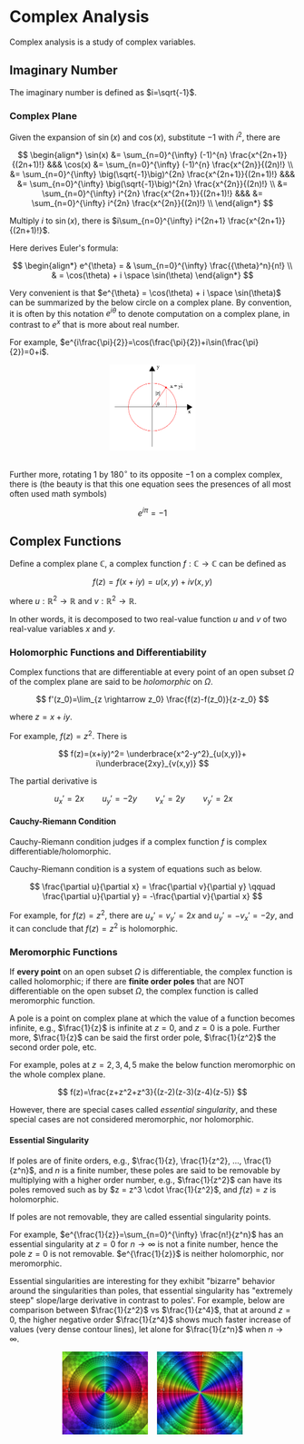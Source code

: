 # Complex Analysis

Complex analysis is a study of complex variables.

## Imaginary Number

The imaginary number is defined as $i=\sqrt{-1}$.

### Complex Plane

Given the expansion of $\sin(x)$ and $\cos(x)$, substitute $-1$ with $i^2$, there are

$$
\begin{align*}
\sin(x) &= \sum_{n=0}^{\infty} (-1)^{n} \frac{x^{2n+1}}{(2n+1)!} &&&
\cos(x) &= \sum_{n=0}^{\infty} (-1)^{n} \frac{x^{2n}}{(2n)!} \\
&= \sum_{n=0}^{\infty} \big(\sqrt{-1}\big)^{2n} \frac{x^{2n+1}}{(2n+1)!} &&&
&= \sum_{n=0}^{\infty} \big(\sqrt{-1}\big)^{2n} \frac{x^{2n}}{(2n)!} \\
&= \sum_{n=0}^{\infty} i^{2n} \frac{x^{2n+1}}{(2n+1)!} &&&
&= \sum_{n=0}^{\infty} i^{2n} \frac{x^{2n}}{(2n)!} \\
\end{align*}
$$

Multiply $i$ to $\sin(x)$, there is $i\sum_{n=0}^{\infty} i^{2n+1} \frac{x^{2n+1}}{(2n+1)!}$.

Here derives Euler's formula:

$$
\begin{align*}
e^{\theta} =
& \sum_{n=0}^{\infty} \frac{{\theta}^n}{n!} \\
& = \cos(\theta) + i \space \sin(\theta)
\end{align*}
$$

Very convenient is that $e^{\theta} = \cos(\theta) + i \space \sin(\theta)$ can be summarized by the below circle on a complex plane.
By convention, it is often by this notation $e^{i\theta}$ to denote computation on a complex plane, in contrast to $e^x$ that is more about real number.

For example, $e^{i\frac{\pi}{2}}=\cos(\frac{\pi}{2})+i\sin(\frac{\pi}{2})=0+i$.

<div style="display: flex; justify-content: center;">
      <img src="imgs/argand_diagram.png" width="30%" height="30%" alt="argand_diagram" />
</div>
</br>

Further more, rotating $1$ by $180^{\circ}$ to its opposite $-1$ on a complex complex, there is (the beauty is that this one equation sees the presences of all most often used math symbols)

$$
e^{i\pi} = -1
$$

## Complex Functions

Define a complex plane $\mathbb{C}$, a complex function $f: \mathbb{C} \rightarrow \mathbb{C}$ can be defined as

$$
f(z)=f(x+iy)=u(x,y)+iv(x,y)
$$

where $u: \mathbb{R}^2 \rightarrow \mathbb{R}$ and $v: \mathbb{R}^2 \rightarrow \mathbb{R}$.

In other words, it is decomposed to two real-value function $u$ and $v$ of two real-value variables $x$ and $y$.

### Holomorphic Functions and Differentiability

Complex functions that are differentiable at every point of an open subset $\Omega$ of the complex plane are said to be *holomorphic* on $\Omega$.

$$
f'(z_0)=\lim_{z \rightarrow z_0}
\frac{f(z)-f(z_0)}{z-z_0}
$$

where $z=x+iy$.

For example, $f(z)=z^2$. There is

$$
f(z)=(x+iy)^2=
\underbrace{x^2-y^2}_{u(x,y)}+
i\underbrace{2xy}_{v(x,y)}
$$

The partial derivative is

$$
u_{x}'=2x \qquad
u_{y}'=-2y \qquad
v_{x}'=2y \qquad
v_{y}'=2x \qquad
$$

#### Cauchy-Riemann Condition

Cauchy-Riemann condition judges if a complex function $f$ is complex differentiable/holomorphic.

Cauchy-Riemann condition is a system of equations such as below.

$$
\frac{\partial u}{\partial x} = \frac{\partial v}{\partial y}
\qquad
\frac{\partial u}{\partial y} = -\frac{\partial v}{\partial x}
$$

For example, for $f(z)=z^2$, there are $u_{x}'=v_{y}'=2x$ and $u_{y}'=-v_{x}'=-2y$, and it can conclude that $f(z)=z^2$ is holomorphic.

### Meromorphic Functions

If **every point** on an open subset $\Omega$ is differentiable, the complex function is called holomorphic; if there are **finite order poles** that are NOT differentiable on the open subset $\Omega$, the complex function is called meromorphic function.

A pole is a point on complex plane at which the value of a function becomes infinite, e.g., $\frac{1}{z}$ is infinite at $z=0$, and $z=0$ is a pole.
Further more, $\frac{1}{z}$ can be said the first order pole,  $\frac{1}{z^2}$ the second order pole, etc.

For example, poles at $z=2,3,4,5$ make the below function meromorphic on the whole complex plane.

$$
f(z)=\frac{z+z^2+z^3}{(z-2)(z-3)(z-4)(z-5)}
$$

However, there are special cases called *essential singularity*, and these special cases are not considered meromorphic, nor holomorphic.

#### Essential Singularity

If poles are of finite orders, e.g., $\frac{1}{z}, \frac{1}{z^2}, ..., \frac{1}{z^n}$, and $n$ is a finite number, these poles are said to be removable by multiplying with a higher order number, e.g., $\frac{1}{z^2}$ can have its poles removed such as by $z = z^3 \cdot \frac{1}{z^2}$, and $f(z)=z$ is holomorphic.

If poles are not removable, they are called essential singularity points.

For example, $e^{\frac{1}{z}}=\sum_{n=0}^{\infty} \frac{n!}{z^n}$ has an essential singularity at $z=0$ for $n \rightarrow \infty$ is not a finite number, hence the pole $z=0$ is not removable.
$e^{\frac{1}{z}}$ is neither holomorphic, nor meromorphic.

Essential singularities are interesting for they exhibit "bizarre" behavior around the singularities than poles, that essential singularity has "extremely steep" slope/large derivative in contrast to poles'.
For example, below are comparison between $\frac{1}{z^2}$ vs $\frac{1}{z^4}$, that at around $z=0$, the higher negative order $\frac{1}{z^4}$ shows much faster increase of values (very dense contour lines), let alone for $\frac{1}{z^n}$ when $n \rightarrow \infty$.

<div style="display: flex; justify-content: center;">
      <img src="imgs/complex_z-2.png" width="30%" height="30%" alt="complex_z-2" />
      &nbsp;&nbsp;&nbsp;&nbsp;
      <img src="imgs/complex_z-4.png" width="30%" height="30%" alt="complex_z-4" />
</div>
</br>
